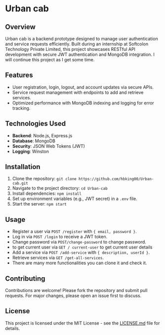 # Urban cab 

## Overview
Urban cab is a backend prototype designed to manage user authentication and service requests efficiently. Built during an internship at Softcolon Technology Private Limited, this project showcases RESTful API development with secure JWT authentication and MongoDB integration.
I will continue this project as I get some time.

## Features
- User registration, login, logout, and account updates via secure APIs.
- Service request management with endpoints to add and retrieve services.
- Optimized performance with MongoDB indexing and logging for error tracking.

## Technologies Used
- **Backend**: Node.js, Express.js
- **Database**: MongoDB
- **Security**: JSON Web Tokens (JWT)
- **Logging**: Winston

## Installation
1. Clone the repository: `git clone https://github.com/hbking00/Urban-cab.git`
2. Navigate to the project directory: `cd Urban-cab`
3. Install dependencies: `npm install`
4. Set up environment variables (e.g., JWT secret) in a `.env` file.
5. Start the server: `npm start`

## Usage
- Register a user via `POST /register` with `{ email, password }`.
- Log in via `POST /login` to receive a JWT token.
- Change password via `POST/change-password` to change password.
- to get current user via `GET / current-user` to get current user details 
- Add a service via `POST /add-service` with `{ description, userId }`.
- Retrieve services via `GET /get-all-services`.
- There are many more functionalities  you can clone it and check it. 

## Contributing
Contributions are welcome! Please fork the repository and submit pull requests. For major changes, please open an issue first to discuss.

## License
This project is licensed under the MIT License - see the [LICENSE.md](LICENSE.md) file for details.
